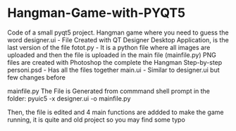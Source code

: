 # Hangman-Game-with-PYQT5
Code of a small pyqt5 project. Hangman game where you need to guess the word
designer.ui - File Created with QT Designer Desktop Application, is the last version of the file
fotot.py - It is a python file where all images are uploaded and then the file is uploaded in the main file (mainfile.py)
PNG files are created with Photoshop the complete the Hangman Step-by-step
personi.psd - Has all the files together
main.ui - Similar to designer.ui but few changes before


mainfile.py
The File is Generated from commmand shell prompt in the folder:
pyuic5 -x designer.ui -o mainfile.py

Then, the file is edited and 4 main functions are addded to make the game running, it is quite and old project so you may find some typo 
